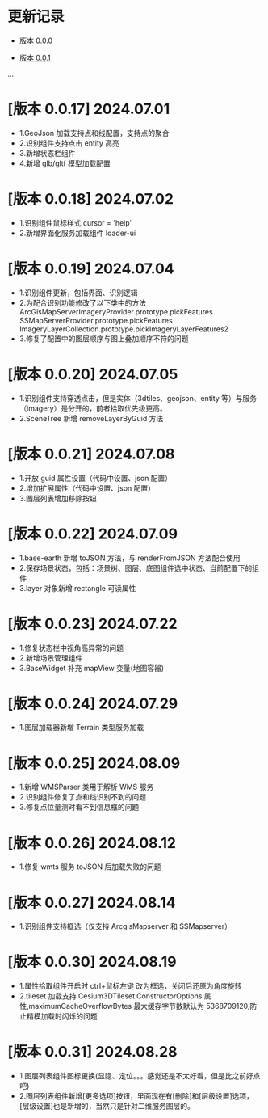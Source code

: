# 更新记录

- [版本 0.0.0](#版本-0.0.0)

- [版本 0.0.1](#版本-0.0.1)

...

# [版本 0.0.17] 2024.07.01

- 1.GeoJson 加载支持点和线配置，支持点的聚合
- 2.识别组件支持点击 entity 高亮
- 3.新增状态栏组件
- 4.新增 glb/gltf 模型加载配置

# [版本 0.0.18] 2024.07.02

- 1.识别组件鼠标样式 cursor = 'help'
- 2.新增界面化服务加载组件 loader-ui

# [版本 0.0.19] 2024.07.04

- 1.识别组件更新，包括界面、识别逻辑
- 2.为配合识别功能修改了以下类中的方法
  ArcGisMapServerImageryProvider.prototype.pickFeatures
  SSMapServerProvider.prototype.pickFeatures
  ImageryLayerCollection.prototype.pickImageryLayerFeatures2
- 3.修复了配置中的图层顺序与图上叠加顺序不符的问题

# [版本 0.0.20] 2024.07.05

- 1.识别组件支持穿透点击，但是实体（3dtiles、geojson、entity 等）与服务（imagery）是分开的，前者拾取优先级更高。
- 2.SceneTree 新增 removeLayerByGuid 方法

# [版本 0.0.21] 2024.07.08

- 1.开放 guid 属性设置（代码中设置、json 配置）
- 2.增加扩展属性（代码中设置、json 配置）
- 3.图层列表增加移除按钮

# [版本 0.0.22] 2024.07.09

- 1.base-earth 新增 toJSON 方法，与 renderFromJSON 方法配合使用
- 2.保存场景状态，包括：场景树、图层、底图组件选中状态、当前配置下的组件
- 3.layer 对象新增 rectangle 可读属性

# [版本 0.0.23] 2024.07.22

- 1.修复状态栏中视角高异常的问题
- 2.新增场景管理组件
- 3.BaseWidget 补充 mapView 变量(地图容器)

# [版本 0.0.24] 2024.07.29

- 1.图层加载器新增 Terrain 类型服务加载

# [版本 0.0.25] 2024.08.09

- 1.新增 WMSParser 类用于解析 WMS 服务
- 2.识别组件修复了点和线识别不到的问题
- 3.修复点位量测时看不到信息框的问题

# [版本 0.0.26] 2024.08.12

- 1.修复 wmts 服务 toJSON 后加载失败的问题

# [版本 0.0.27] 2024.08.14

- 1.识别组件支持框选（仅支持 ArcgisMapserver 和 SSMapserver）

# [版本 0.0.30] 2024.08.19

- 1.属性拾取组件开启时 ctrl+鼠标左键 改为框选，关闭后还原为角度旋转
- 2.tileset 加载支持 Cesium3DTileset.ConstructorOptions 属性,maximumCacheOverflowBytes 最大缓存字节数默认为 5368709120,防止精模加载时闪烁的问题

# [版本 0.0.31] 2024.08.28

- 1.图层列表组件图标更换(显隐、定位。。。感觉还是不太好看，但是比之前好点吧)
- 2.图层列表组件新增[更多选项]按钮，里面现在有[删除]和[层级设置]选项，[层级设置]也是新增的，当然只是针对二维服务图层的。
